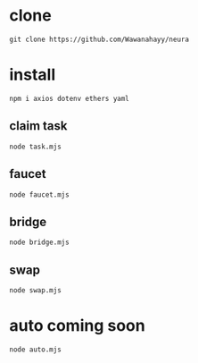 # clone
```
git clone https://github.com/Wawanahayy/neura
```

# install 
```
npm i axios dotenv ethers yaml
```
## claim task
```
node task.mjs
```
## faucet
```
node faucet.mjs
```
## bridge
```
node bridge.mjs
```
## swap
```
node swap.mjs
```
# auto coming soon
```
node auto.mjs
```
